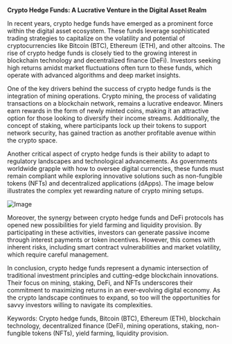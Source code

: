 **Crypto Hedge Funds: A Lucrative Venture in the Digital Asset Realm**

In recent years, crypto hedge funds have emerged as a prominent force within the digital asset ecosystem. These funds leverage sophisticated trading strategies to capitalize on the volatility and potential of cryptocurrencies like Bitcoin (BTC), Ethereum (ETH), and other altcoins. The rise of crypto hedge funds is closely tied to the growing interest in blockchain technology and decentralized finance (DeFi). Investors seeking high returns amidst market fluctuations often turn to these funds, which operate with advanced algorithms and deep market insights.

One of the key drivers behind the success of crypto hedge funds is the integration of mining operations. Crypto mining, the process of validating transactions on a blockchain network, remains a lucrative endeavor. Miners earn rewards in the form of newly minted coins, making it an attractive option for those looking to diversify their income streams. Additionally, the concept of staking, where participants lock up their tokens to support network security, has gained traction as another profitable avenue within the crypto space.

Another critical aspect of crypto hedge funds is their ability to adapt to regulatory landscapes and technological advancements. As governments worldwide grapple with how to oversee digital currencies, these funds must remain compliant while exploring innovative solutions such as non-fungible tokens (NFTs) and decentralized applications (dApps). The image below illustrates the complex yet rewarding nature of crypto mining setups.

![Image](https://github.com/user-attachments/assets/057c907c-805e-4310-a052-f5031067f3de)

Moreover, the synergy between crypto hedge funds and DeFi protocols has opened new possibilities for yield farming and liquidity provision. By participating in these activities, investors can generate passive income through interest payments or token incentives. However, this comes with inherent risks, including smart contract vulnerabilities and market volatility, which require careful management.

In conclusion, crypto hedge funds represent a dynamic intersection of traditional investment principles and cutting-edge blockchain innovations. Their focus on mining, staking, DeFi, and NFTs underscores their commitment to maximizing returns in an ever-evolving digital economy. As the crypto landscape continues to expand, so too will the opportunities for savvy investors willing to navigate its complexities.

Keywords: Crypto hedge funds, Bitcoin (BTC), Ethereum (ETH), blockchain technology, decentralized finance (DeFi), mining operations, staking, non-fungible tokens (NFTs), yield farming, liquidity provision.